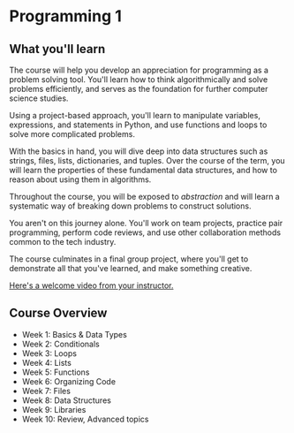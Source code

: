 # Programming 1

## What you'll learn

The course will help you develop an appreciation for programming as a problem 
solving tool. You'll learn how to think algorithmically and solve problems 
efficiently, and serves as the foundation for further computer science studies. 

Using a project-based approach, you'll learn to manipulate variables, 
expressions, and statements in Python, and use functions and loops to solve more
complicated problems. 

With the basics in hand, you will dive deep into data structures such as strings, 
files, lists, dictionaries, and tuples. Over the course of the term, you will 
learn the properties of these fundamental data structures, and how to reason
about using them in algorithms.

Throughout the course, you will be exposed to _abstraction_ and will learn a 
systematic way of breaking down problems to construct solutions. 

You aren't on this journey alone. You'll work on team projects, practice pair 
programming, perform code reviews, and use other collaboration methods common to 
the tech industry. 

The course culminates in a final group project, where you'll get to demonstrate
all that you've learned, and make something creative.

<aside>

[Here's a welcome video from your instructor.](https://www.loom.com/share/081681b662c346079703fb23b5227b53)

</aside>


## Course Overview

- Week 1: Basics & Data Types
- Week 2: Conditionals
- Week 3: Loops
- Week 4: Lists 
- Week 5: Functions
- Week 6: Organizing Code
- Week 7: Files
- Week 8: Data Structures
- Week 9: Libraries
- Week 10: Review, Advanced topics
